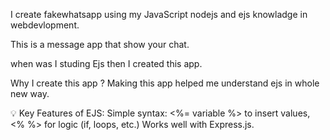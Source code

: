 I create fakewhatsapp using my JavaScript nodejs and ejs knowladge in webdevlopment.

This is a message app that show your chat.

when was I studing Ejs then I created this app.

Why I create this app ? Making this app helped me understand ejs in whole new way.

💡 Key Features of EJS:
Simple syntax: <%= variable %> to insert values, <% %> for logic (if, loops, etc.)
Works well with Express.js.
  
